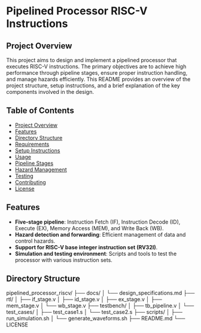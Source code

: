 # Pipelined Processor RISC-V Instructions

## Project Overview

This project aims to design and implement a pipelined processor that executes RISC-V instructions. The primary objectives are to achieve high performance through pipeline stages, ensure proper instruction handling, and manage hazards efficiently. This README provides an overview of the project structure, setup instructions, and a brief explanation of the key components involved in the design.

## Table of Contents
- [Project Overview](#project-overview)
- [Features](#features)
- [Directory Structure](#directory-structure)
- [Requirements](#requirements)
- [Setup Instructions](#setup-instructions)
- [Usage](#usage)
- [Pipeline Stages](#pipeline-stages)
- [Hazard Management](#hazard-management)
- [Testing](#testing)
- [Contributing](#contributing)
- [License](#license)

## Features

- **Five-stage pipeline**: Instruction Fetch (IF), Instruction Decode (ID), Execute (EX), Memory Access (MEM), and Write Back (WB).
- **Hazard detection and forwarding**: Efficient management of data and control hazards.
- **Support for RISC-V base integer instruction set (RV32I)**.
- **Simulation and testing environment**: Scripts and tools to test the processor with various instruction sets.

## Directory Structure
pipelined_processor_riscv/
├── docs/
│ └── design_specifications.md
├── rtl/
│ ├── if_stage.v
│ ├── id_stage.v
│ ├── ex_stage.v
│ ├── mem_stage.v
│ └── wb_stage.v
├── testbench/
│ ├── tb_pipeline.v
│ └── test_cases/
│ ├── test_case1.s
│ └── test_case2.s
├── scripts/
│ ├── run_simulation.sh
│ └── generate_waveforms.sh
├── README.md
└── LICENSE
